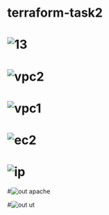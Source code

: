 # terraform-task2

# ![13](https://github.com/HebaShaban/terraform-task2/assets/128882939/56860235-d0e3-440f-8423-e84cb770c36d)

# ![vpc2](https://github.com/HebaShaban/terraform-task2/assets/128882939/a34e218b-4c52-45a8-a6ae-449c1f18a93c)

# ![vpc1](https://github.com/HebaShaban/terraform-task2/assets/128882939/7dc8356a-c6e4-4f9c-9227-9297e3d5e649)

# ![ec2](https://github.com/HebaShaban/terraform-task2/assets/128882939/f3982e19-0966-40b9-bca0-654b806cbec7)

# ![ip](https://github.com/HebaShaban/terraform-task2/assets/128882939/5bf470a7-1f0f-4e24-b797-fe1d0dd3f746)

#![out apache](https://github.com/HebaShaban/terraform-task2/assets/128882939/c79afee9-cca9-42a5-8dc1-d0072c4b6760)

#![out ut](https://github.com/HebaShaban/terraform-task2/assets/128882939/7b7ebfc3-7129-4b39-b53e-71364c4be6a9)





